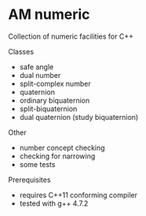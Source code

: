 AM numeric
==========

Collection of numeric facilities for C++


Classes
  - safe angle  	
  - dual number
  - split-complex number
  - quaternion  
  - ordinary biquaternion
  - split-biquaternion
  - dual quaternion (study biquaternion)
  
Other
  - number concept checking
  - checking for narrowing
  - some tests

Prerequisites
  - requires C++11 conforming compiler
  - tested with g++ 4.7.2
